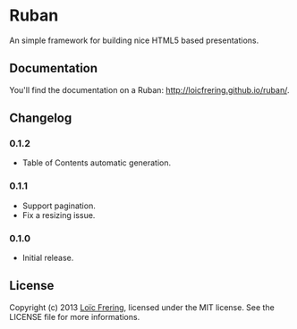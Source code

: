 Ruban
=====

An simple framework for building nice HTML5 based presentations.

Documentation
-------------

You'll find the documentation on a Ruban: http://loicfrering.github.io/ruban/.

Changelog
---------

### 0.1.2

* Table of Contents automatic generation.

### 0.1.1

* Support pagination.
* Fix a resizing issue.

### 0.1.0

* Initial release.

License
-------

Copyright (c) 2013 [Loïc Frering](https://github.com/loicfrering), licensed
under the MIT license. See the LICENSE file for more informations.
